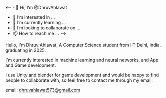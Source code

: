 <-- - 👋 Hi, I’m @DhruvAhlawat
- 👀 I’m interested in ...
- 🌱 I’m currently learning ...
- 💞️ I’m looking to collaborate on ...
- 📫 How to reach me ... -->

Hello, I'm Dhruv Ahlawat, A Computer Science student from IIT Delhi, India, graduating in 2025.

I'm currently interested in machine learning and neural networks, and App and Game development.

I use Unity and blender for game development and would be happy to find people to collaborate with, so 
feel free to contact me through my email.

email: dhruvahlawat573@gmail.com
